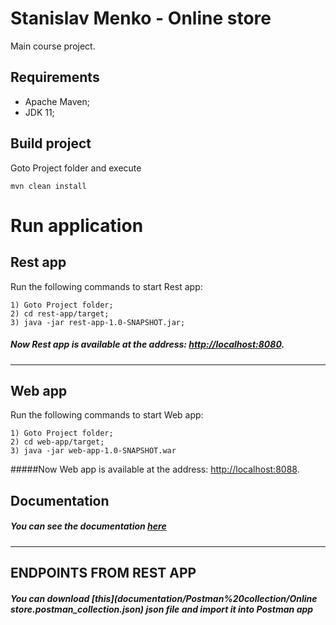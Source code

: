 # Stanislav Menko - Online store
Main course project.

## Requirements

* Apache Maven;
* JDK 11;


## Build project 
Goto Project folder and execute  
    
    mvn clean install
   
# Run application

## Rest app

Run the following commands to start Rest app:

    1) Goto Project folder;  
    2) cd rest-app/target;  
    3) java -jar rest-app-1.0-SNAPSHOT.jar;  

##### Now Rest app is available at the address: [http://localhost:8080](http://localhost:8080).
---
## Web app

Run the following commands to start Web app:

    1) Goto Project folder;  
    2) cd web-app/target;  
    3) java -jar web-app-1.0-SNAPSHOT.war  

#####Now Web app is available at the address: [http://localhost:8088](http://localhost:8088).

## Documentation

##### You can see the documentation [here](documentation/ProjectDescription.md)
---
## ENDPOINTS FROM REST APP

##### You can download [this](documentation/Postman%20collection/Online store.postman_collection.json) json file and import it into Postman app 

